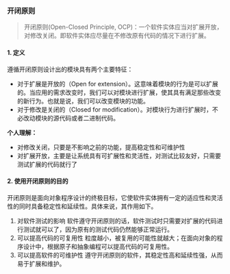 ### 开闭原则 

> 开闭原则(Open-Closed Principle, OCP)：一个软件实体应当对扩展开放，对修改关闭。即软件实体应尽量在不修改原有代码的情况下进行扩展。

#### 1. 定义
遵循开闭原则设计出的模块具有两个主要特征：
- 对于扩展是开放的（Open for extension）。这意味着模块的行为是可以扩展的。当应用的需求改变时，我们可以对模块进行扩展，使其具有满足那些改变的新行为。也就是说，我们可以改变模块的功能。
- 对于修改是关闭的（Closed for modification）。对模块行为进行扩展时，不必改动模块的源代码或者二进制代码。

**个人理解：**
+ 对修改关闭，只要是不影响之前的功能，提高稳定性和可维护性
+ 对扩展开放，主要是让系统具有可扩展性和灵活性，对测试比较友好，只需要测试扩展的代码就行了


#### 2. 使用开闭原则的目的

开闭原则是面向对象程序设计的终极目标，它使软件实体拥有一定的适应性和灵活性的同时具备稳定性和延续性。具体来说，其作用如下。
1. 对软件测试的影响
软件遵守开闭原则的话，软件测试时只需要对扩展的代码进行测试就可以了，因为原有的测试代码仍然能够正常运行。
2. 可以提高代码的可复用性
粒度越小，被复用的可能性就越大；在面向对象的程序设计中，根据原子和抽象编程可以提高代码的可复用性。
3. 可以提高软件的可维护性
遵守开闭原则的软件，其稳定性高和延续性强，从而易于扩展和维护。




